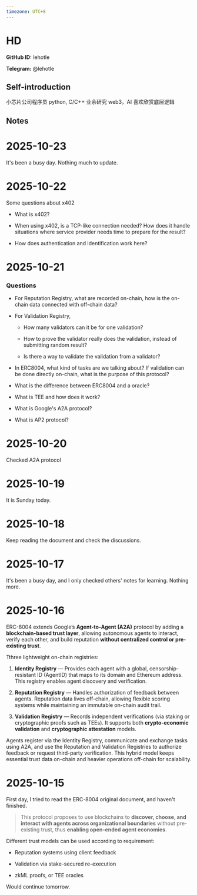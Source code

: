 ```yaml
---
timezone: UTC+8
---
```


# HD

**GitHub ID:** lehotle

**Telegram:** @lehotle

## Self-introduction

小芯片公司程序员
python, C/C++
业余研究 web3，AI
喜欢欣赏底层逻辑

## Notes
<!-- Content_START -->
# 2025-10-23
<!-- DAILY_CHECKIN_2025-10-23_START -->
It's been a busy day. Nothing much to update.
<!-- DAILY_CHECKIN_2025-10-23_END -->

# 2025-10-22
<!-- DAILY_CHECKIN_2025-10-22_START -->

Some questions about x402

-   What is x402?
    
-   When using x402, is a TCP-like connection needed? How does it handle situations where service provider needs time to prepare for the result?
    
-   How does authentication and identification work here?
<!-- DAILY_CHECKIN_2025-10-22_END -->

# 2025-10-21
<!-- DAILY_CHECKIN_2025-10-21_START -->


### Questions

-   For Reputation Registry, what are recorded on-chain, how is the on-chain data connected with off-chain data?
    
-   For Validation Registry,
    
    -   How many validators can it be for one validation?
        
    -   How to prove the validator really does the validation, instead of submitting random result?
        
    -   Is there a way to validate the validation from a validator?
        
-   In ERC8004, what kind of tasks are we talking about? If validation can be done directly on-chain, what is the purpose of this protocol?
    
-   What is the difference between ERC8004 and a oracle?
    
-   What is TEE and how does it work?
    
-   What is Google's A2A protocol?
    
-   What is AP2 protocol?
<!-- DAILY_CHECKIN_2025-10-21_END -->

# 2025-10-20
<!-- DAILY_CHECKIN_2025-10-20_START -->



Checked A2A protocol
<!-- DAILY_CHECKIN_2025-10-20_END -->

# 2025-10-19
<!-- DAILY_CHECKIN_2025-10-19_START -->




It is Sunday today.
<!-- DAILY_CHECKIN_2025-10-19_END -->

# 2025-10-18
<!-- DAILY_CHECKIN_2025-10-18_START -->





Keep reading the document and check the discussions.
<!-- DAILY_CHECKIN_2025-10-18_END -->

# 2025-10-17
<!-- DAILY_CHECKIN_2025-10-17_START -->






It's been a busy day, and I only checked others' notes for learning. Nothing more.
<!-- DAILY_CHECKIN_2025-10-17_END -->

# 2025-10-16
<!-- DAILY_CHECKIN_2025-10-16_START -->







ERC-8004 extends Google’s **Agent-to-Agent (A2A)** protocol by adding a **blockchain-based trust layer**, allowing autonomous agents to interact, verify each other, and build reputation **without centralized control or pre-existing trust**.

Tthree lightweight on-chain registries:

1.  **Identity Registry** — Provides each agent with a global, censorship-resistant ID (AgentID) that maps to its domain and Ethereum address. This registry enables agent discovery and verification.
    
2.  **Reputation Registry** — Handles authorization of feedback between agents. Reputation data lives off-chain, allowing flexible scoring systems while maintaining an immutable on-chain audit trail.
    
3.  **Validation Registry** — Records independent verifications (via staking or cryptographic proofs such as TEEs). It supports both **crypto-economic validation** and **cryptographic attestation** models.
    

Agents register via the Identity Registry, communicate and exchange tasks using A2A, and use the Reputation and Validation Registries to authorize feedback or request third-party verification. This hybrid model keeps essential trust data on-chain and heavier operations off-chain for scalability.
<!-- DAILY_CHECKIN_2025-10-16_END -->

# 2025-10-15
<!-- DAILY_CHECKIN_2025-10-15_START -->








First day, I tried to read the ERC-8004 original document, and haven't finished.

> This protocol proposes to use blockchains to **discover, choose, and interact with agents across organizational boundaries** without pre-existing trust, thus **enabling open-ended agent economies**.

Different trust models can be used according to requirement:

-   Reputation systems using client feedback
    
-   Validation via stake-secured re-execution
    
-   zkML proofs, or TEE oracles
    

Would continue tomorrow.
<!-- DAILY_CHECKIN_2025-10-15_END -->
<!-- Content_END -->
